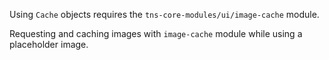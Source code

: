 Using `Cache` objects requires the `tns-core-modules/ui/image-cache` module.
<sippet id='image-cache-require'/>

Requesting and caching images with `image-cache` module while using a placeholder image.
<snippet id='image-cache-code'/>